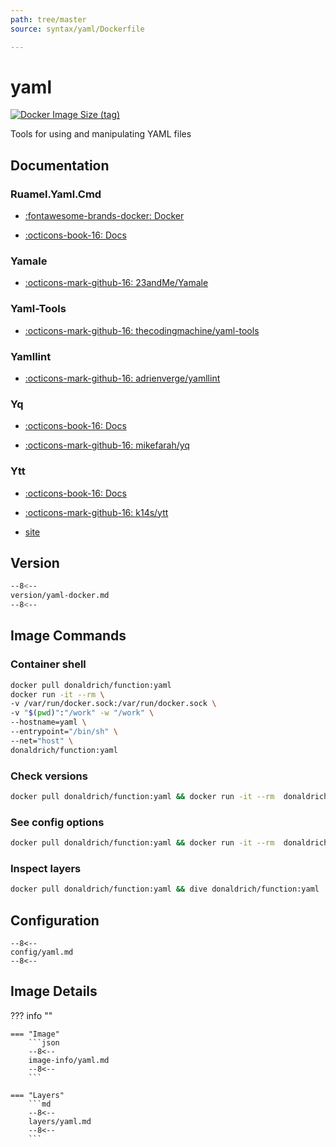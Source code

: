 ```yaml
---
path: tree/master
source: syntax/yaml/Dockerfile

---
```


# yaml

[![Docker Image Size (tag)](https://img.shields.io/docker/image-size/donaldrich/function/yaml?color=blue&label=donaldrich/function:yaml&logo=docker&style=flat-square)](https://hub.docker.com/r/donaldrich/function/yaml)

Tools for using and manipulating YAML files

## Documentation

### Ruamel.Yaml.Cmd

* [:fontawesome-brands-docker: Docker](https://hub.docker.com/r/https://github.com/madmuffin1/ruamel.yaml-docker/blob/master/Dockerfile)

* [:octicons-book-16: Docs](https://sourceforge.net/projects/ruamel-yaml-cmd)

### Yamale

* [:octicons-mark-github-16: 23andMe/Yamale](https://github.com/23andMe/Yamale)

### Yaml-Tools

* [:octicons-mark-github-16: thecodingmachine/yaml-tools](https://github.com/thecodingmachine/yaml-tools)

### Yamllint

* [:octicons-mark-github-16: adrienverge/yamllint](https://github.com/adrienverge/yamllint)

### Yq

* [:octicons-book-16: Docs](https://mikefarah.gitbook.io/yq)

* [:octicons-mark-github-16: mikefarah/yq](https://github.com/mikefarah/yq)

### Ytt

* [:octicons-book-16: Docs](https://github.com/k14s/ytt/blob/develop/docs/README.md)

* [:octicons-mark-github-16: k14s/ytt](https://github.com/k14s/ytt)

* [site](https://get-ytt.io)

## Version

```sh
--8<--
version/yaml-docker.md
--8<--
```

## Image Commands

### Container shell

```sh
docker pull donaldrich/function:yaml
docker run -it --rm \
-v /var/run/docker.sock:/var/run/docker.sock \
-v "$(pwd)":"/work" -w "/work" \
--hostname=yaml \
--entrypoint="/bin/sh" \
--net="host" \
donaldrich/function:yaml
```

### Check versions

```sh
docker pull donaldrich/function:yaml && docker run -it --rm  donaldrich/function:yaml validate
```

### See config options

```sh
docker pull donaldrich/function:yaml && docker run -it --rm  donaldrich/function:yaml help
```

### Inspect layers

```sh
docker pull donaldrich/function:yaml && dive donaldrich/function:yaml
```

## Configuration

```
--8<--
config/yaml.md
--8<--
```

## Image Details

??? info ""

    === "Image"
        ```json
        --8<--
        image-info/yaml.md
        --8<--
        ```

    === "Layers"
        ```md
        --8<--
        layers/yaml.md
        --8<--
        ```
